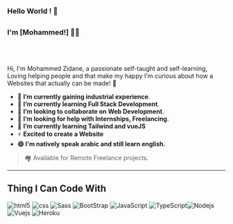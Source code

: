 ### Hello World ! 👋

<!--
**choubari/choubari** is a ✨ _special_ ✨ repository because its `README.md` (this file) appears on your GitHub profile.

Here are some ideas to get you started:

- 🔭 I’m currently working on ...
- 🌱 I’m currently learning ...
- 👯 I’m looking to collaborate on ...
- 🤔 I’m looking for help with ...
- 💬 Ask me about ...
- 📫 How to reach me: ...
- 😄 Pronouns: ...
- ⚡ Fun fact: ...
-->

## 
### I'm [Mohammed!] 👨‍💻 </br>
<br />
<br />


Hi, I'm Mohammed Zidane, a passionate self-taught and self-learning,
Loving helping people and that make my happy
 I'm curious about how a Websites that actually can be made! 🤔
 <br/>


 - 🔭 **I’m currently gaining industrial experience**.   
- 🌱 **I’m currently learning Full Stack Development**.
- 👯 **I’m looking to collaborate on Web Development**.      
- 🤔 **I’m looking for help with Internships, Freelancing**.
-  🔭 **I’m currently learning Tailwind and vueJS**
-  ⚡ **Excited to create a Website**
-  **😄 I'm natively speak arabic and still learn english.**


> 🏘️ Available for Remote Freelance projects.

---

<!-- ## Find me in -->

<!-- Website
<a href="#" target="_blank">
    <img src="https://img.shields.io/badge/🌍 My Website -000?style=flat-square" alt="Email">
</a>
Gmail 
<a href="mailto:#" target="_blank">
    <img src="https://img.shields.io/badge/-Gmail-c14438?style=flat-square&logo=Gmail&logoColor=white" alt="Email">
</a>
 Linked in 
<a href="#" target="_blank">
    <img src="https://img.shields.io/badge/LinkedIn-%230077B5.svg?&style=flat-square&logo=linkedin&logoColor=white" alt="LinkedIn">
</a>
<!-- Dev.to 
<a href="#" target="_blank">
    <img src="https://img.shields.io/badge/Dev-%230A0A0A.svg?&style=flat-square&logo=DEV.to&logoColor=white" alt="DEV.to">
</a>
<!-- Twitter 
<a href="#" target="_blank">
    <img src="https://img.shields.io/badge/-Twitter-1ca0f1?style=flat-square&labelColor=1ca0f1&logo=twitter&logoColor=white" alt="Twitter">
</a>
<!-- Facebook 
<a href="#" target="_blank">
    <img src="https://img.shields.io/badge/-Facebook-1ca0f1?style=flat-square&labelColor=1ca0f1&logo=facebook&logoColor=white" alt="Facebook">
</a> 
-->

## Thing I Can Code With

<img alt="html5" src="https://img.shields.io/badge/-HTML5-E34F26?style=flat-square&logo=html5&logoColor=white" /> <img alt="css" src="https://img.shields.io/badge/-CSS3-blue?style=flat-square&logo=css3&logoColor=white" /> <img alt="Sass" src="https://img.shields.io/badge/-Sass-CC6699?style=flat-square&logo=sass&logoColor=white" /> <img alt="BootStrap" src="https://img.shields.io/badge/Bootstrap-563D7C?style=flat-square&logo=bootstrap&logoColor=white" /> <img alt="JavaScript" src="https://img.shields.io/badge/JavaScript-yellow?style=flat-square&logo=javascript&logoColor=white" /> <img alt="TypeScript" src="https://img.shields.io/badge/-TypeScript-007ACC?style=flat-square&logo=typescript&logoColor=white" /><img alt="Nodejs" src="https://img.shields.io/badge/-Nodejs-43853d?style=flat-square&logo=Node.js&logoColor=white" /> <img alt="Vuejs" src="https://img.shields.io/badge/-Vue-430098?style=flat-square&logo=vue.js&logoColor=green" /> <img alt="Heroku" src="https://img.shields.io/badge/-Heroku-430098?style=flat-square&logo=heroku&logoColor=white" />